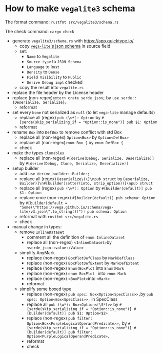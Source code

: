 # How to make `vegalite3` schema

The format command: `rustfmt src/vegalite3/schema.rs`

The check command: `cargo check`

- generate `vegalite3/schema.rs` with https://app.quicktype.io/
  - copy [`vega-lite`'s json schema](https://vega.github.io/schema/vega-lite/v3.json) in source field
  - set:
    - `Name` to `Vegalite`
    - `Source type` to `JSON Schema`
    - `Language` to `Rust`
    - `Density` to `Dense`
    - `Field Visibility` to `Public`
    - `Derive Debug impl` checked
  - copy the result into `vegalite.rs`
- replace the file header by the License header
- replace (non-regex)`extern crate serde_json;` by `use serde::{Deserialize, Serialize};`
  - reformat
- set every `None` not serialized as `null` (to let `vega-lite` manage defaults)
  - replace all (regex) `pub (\w*): Option` by `#[serde(skip_serializing_if = "Option::is_none")] pub $1: Option`
  - reformat
- rename `Box` into `DefBox` to remove conflict with std Box
  - replace all (non-regex) `Option<Box>` by `Option<DefBox>`
  - replace all (non-regex)`enum Box {` by `enum DefBox {`
  - check
- make the types `clonables`
  - replace all (non-regex) `#[derive(Debug, Serialize, Deserialize)]` by `#[derive(Debug, Clone, Serialize, Deserialize)]`
- setup builder
  - add `use derive_builder::Builder;`
  - replace all (regex) `Deserialize\)\]\npub struct` by `Deserialize, Builder)]\n#[builder(setter(into, strip_option))]\npub struct`
  - replace all (regex) `pub (\w*): Option` by `#[builder(default)] pub $1: Option`
  - replace once (non-regex) `#[builder(default)] pub schema: Option` by `#[builder(default = "Some(\"https://vega.github.io/schema/vega-lite/v3.json\".to_string())")] pub schema: Option`
  - reformat with `rustfmt src/vegalite.rs`
  - check
- manual change in types:
  - remove `InlineDataset` 
    - comment all the definition of `enum InlineDataset`
    - replace all (non-regex) `<InlineDataset>`by `<serde_json::value::Value>`
  - simplify AnyMark
    - replace (non-regex) `BoxPlotDefClass` by `MarkDefClass`
    - replace (non-regex) `BoxPlotDefExtent` by `MarkDefExtent`
    - replace (non-regex) `Enum(BoxPlot` into `Enum(Mark` 
    - replace (non-regex) `enum BoxPlot ` into `enum Mark `
    - replace (non-regex) `<BoxPlot>`into `<Mark>`
    - reformat
  - simplify some boxed type
    - replace (non-regex) `pub spec: Box<Option<SpecClass>>,`by `pub spec: Option<Box<SpecClass>>,` in SpecClass
    - replace all `pub (\w*): Box<Option<(\S*)>>` by `#[serde(skip_serializing_if = "Option::is_none")] #[builder(default)] pub $1: Option<$2>`
    - replace (non-regex) `pub filter: Option<Box<PurpleLogicalOperandPredicate>>,` by `#[serde(skip_serializing_if = "Option::is_none")] #[builder(default)] pub filter: Option<PurpleLogicalOperandPredicate>,`
    - reformat
    - check


<!-- - remove every recursive type `Box` (useless for the moment)
  - replace all `Box<(\w*)>` by `$1`
  - replace all `Box<Option<(\w*)>>` by `Option<$1>`
  - reformat with `rustfmt src/vegalite.rs` -->
